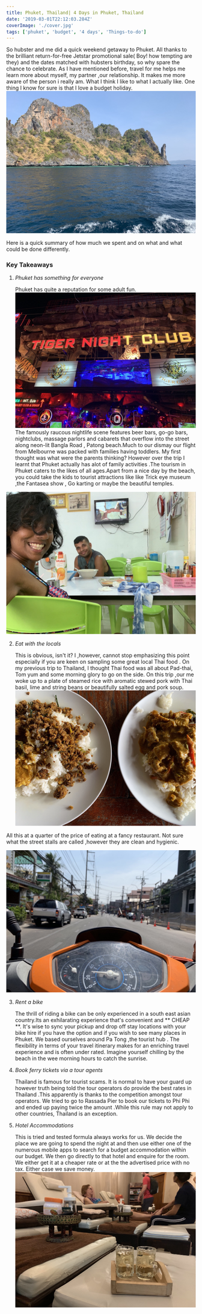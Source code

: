 ```yaml
---
title: Phuket, Thailand| 4 Days in Phuket, Thailand
date: '2019-03-01T22:12:03.284Z'
coverImage: './cover.jpg'
tags: ['phuket', 'budget', '4 days', 'Things-to-do']
---
```


So hubster and me did a quick weekend getaway to Phuket. All thanks to the brilliant return-for-free Jetstar promotional sale( Boy! how tempting are they) and the dates matched with hubsters birthday, so why spare the chance to celebrate.
As I have mentioned before, travel for me helps me learn more about myself, my partner ,our relationship. It makes me more aware of the person i really am. What I think I like to what I actually like. One thing I know for sure is that I love a budget holiday.
![Phi Phi islands](./island.jpg)

Here is a quick summary of how much we spent and on what and what could be done differently.

### Key Takeaways

1. _Phuket has something for everyone_

   Phuket has quite a reputation for some adult fun.
   ![Bangla walking Street](./bangla.jpg)
   The famously raucous nightlife scene features beer bars, go-go bars, nightclubs, massage parlors and cabarets that overflow into the street along neon-lit Bangla Road , Patong beach.Much to our dismay our flight from Melbourne was packed with families having toddlers. My first thought was what were the parents thinking? However over the trip I learnt that Phuket actually has alot of family activities .The tourism in Phuket caters to the likes of all ages.Apart from a nice day by the beach, you could take the kids to tourist attractions like like Trick eye museum ,the Fantasea show , Go karting or maybe the beautiful temples.

![ Connect with the local food](./lunch_local_us.jpg)

2. _Eat with the locals_

   This is obvious, isn't it? I ,however, cannot stop emphasizing this point especially if you are keen on sampling some great local Thai food . On my previous trip to Thailand, I thought Thai food was all about Pad-thai, Tom yum and some morning glory to go on the side. On this trip ,our me woke up to a plate of steamed rice with aromatic stewed pork with Thai basil, lime and string beans or beautifully salted egg and pork soup.![ rice plates ](./lunch.jpg)

All this at a quarter of the price of eating at a fancy restaurant. Not sure what the street stalls are called ,however they are clean and hygienic.

![ Bike](./bike.jpg)

3. _Rent a bike_

   The thrill of riding a bike can be only experienced in a south east asian country.Its an exhilarating experience that's convenient and ** CHEAP **. It's wise to sync your pickup and drop off stay locations with your bike hire if you have the option and if you wish to see many places in Phuket. We based ourselves around Pa Tong ,the tourist hub . The flexibility in terms of your travel itinerary makes for an enriching travel experience and is often under rated. Imagine yourself chilling by the beach in the wee morning hours to catch the sunrise.

4. _Book ferry tickets via a tour agents_

   Thailand is famous for tourist scams. It is normal to have your guard up however truth being told the tour operators do provide the best rates in Thailand .This apparently is thanks to the competition amongst tour operators. We tried to go to Rassada Pier to book our tickets to Phi Phi and ended up paying twice the amount .While this rule may not apply to other countries, Thailand is an exception.

5. _Hotel Accommodations_

   This is tried and tested formula always works for us.
   We decide the place we are going to spend the night at and then use either one of the numerous mobile apps to search for a budget accommodation within our budget. We then go directly to that hotel and enquire for the room. We either get it at a cheaper rate or at the the advertised price with no tax. Either case we save money.
   ![Relax with a nice massage](./massage.jpg)
